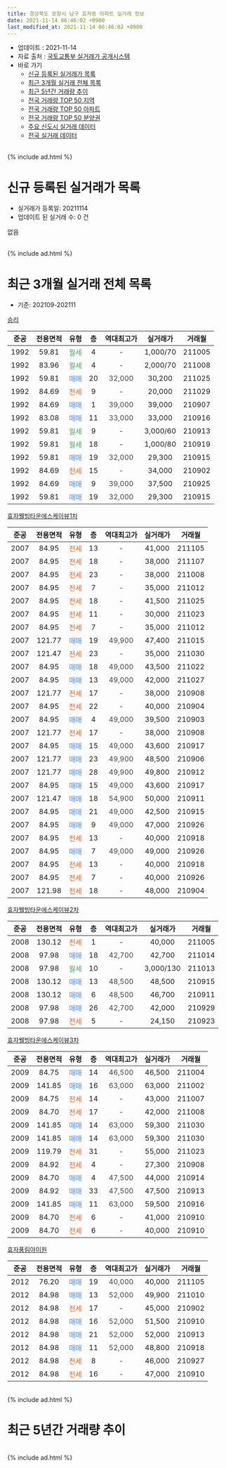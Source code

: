 ```yaml
---
title: 경상북도 포항시 남구 효자동 아파트 실거래 정보
date: 2021-11-14 06:46:02 +0900
last_modified_at: 2021-11-14 06:46:02 +0900
---
```


* 업데이트 : 2021-11-14
* 자료 출처 : [국토교통부 실거래가 공개시스템](http://rt.molit.go.kr)
* 바로 가기
    * [신규 등록된 실거래가 목록](#신규-등록된-실거래가-목록)
    * [최근 3개월 실거래 전체 목록](#최근-3개월-실거래-전체-목록)
    * [최근 5년간 거래량 추이](#최근-5년간-거래량-추이)
    * [전국 거래량 TOP 50 지역](https://inasie.github.io/apt-trade-info/최근-3개월-전국에서-가장-거래가-많이-발생한-지역)
    * [전국 거래량 TOP 50 아파트](https://inasie.github.io/apt-trade-info/최근-3개월-전국에서-가장-거래가-많이-발생한-아파트)
    * [전국 거래량 TOP 50 분양권](https://inasie.github.io/apt-trade-info/최근-3개월-전국에서-가장-거래가-많이-발생한-분양권)
    * [주요 신도시 실거래 데이터](https://inasie.github.io/apt-trade-info/주요-신도시)
    * [전국 실거래 데이터](https://inasie.github.io/apt-trade-info/전국)
<br>
{% include ad.html %}
<br>

# 신규 등록된 실거래가 목록
* 실거래가 등록일: 20211114
* 업데이트 된 실거래 수: 0 건

없음

<br>
{% include ad.html %}
<br>

# 최근 3개월 실거래 전체 목록
* 기준: 202109-202111


[승리](https://search.naver.com/search.naver?query=%EA%B2%BD%EC%83%81%EB%B6%81%EB%8F%84+%ED%8F%AC%ED%95%AD%EC%8B%9C+%EB%82%A8%EA%B5%AC+%ED%9A%A8%EC%9E%90%EB%8F%99+%EC%8A%B9%EB%A6%AC)

|준공|전용면적|유형|층|역대최고가|실거래가|거래월|
|:---:|:---:|:---:|:---:|:---:|:---:|:---:|
|1992|59.81|<span style="color:#34a853">월세</span>|4|<span style="color:#444444">-</span>|1,000/70|211005|
|1992|83.96|<span style="color:#34a853">월세</span>|4|<span style="color:#444444">-</span>|2,000/70|211008|
|1992|59.81|<span style="color:#4285f3">매매</span>|20|<span style="color:#444444">32,000</span>|30,200|211025|
|1992|84.69|<span style="color:#ff5a00">전세</span>|9|<span style="color:#444444">-</span>|20,000|211029|
|1992|84.69|<span style="color:#4285f3">매매</span>|1|<span style="color:#444444">39,000</span>|39,000|210907|
|1992|83.08|<span style="color:#4285f3">매매</span>|11|<span style="color:#444444">33,000</span>|33,000|210916|
|1992|59.81|<span style="color:#34a853">월세</span>|9|<span style="color:#444444">-</span>|3,000/60|210913|
|1992|59.81|<span style="color:#34a853">월세</span>|18|<span style="color:#444444">-</span>|1,000/80|210919|
|1992|59.81|<span style="color:#4285f3">매매</span>|19|<span style="color:#444444">32,000</span>|29,300|210915|
|1992|84.69|<span style="color:#ff5a00">전세</span>|15|<span style="color:#444444">-</span>|34,000|210902|
|1992|84.69|<span style="color:#4285f3">매매</span>|9|<span style="color:#444444">39,000</span>|37,500|210925|
|1992|59.81|<span style="color:#4285f3">매매</span>|19|<span style="color:#444444">32,000</span>|29,300|210915|

[효자웰빙타운에스케이뷰1차](https://search.naver.com/search.naver?query=%EA%B2%BD%EC%83%81%EB%B6%81%EB%8F%84+%ED%8F%AC%ED%95%AD%EC%8B%9C+%EB%82%A8%EA%B5%AC+%ED%9A%A8%EC%9E%90%EB%8F%99+%ED%9A%A8%EC%9E%90%EC%9B%B0%EB%B9%99%ED%83%80%EC%9A%B4%EC%97%90%EC%8A%A4%EC%BC%80%EC%9D%B4%EB%B7%B01%EC%B0%A8)

|준공|전용면적|유형|층|역대최고가|실거래가|거래월|
|:---:|:---:|:---:|:---:|:---:|:---:|:---:|
|2007|84.95|<span style="color:#ff5a00">전세</span>|13|<span style="color:#444444">-</span>|41,000|211105|
|2007|84.95|<span style="color:#ff5a00">전세</span>|18|<span style="color:#444444">-</span>|38,000|211107|
|2007|84.95|<span style="color:#ff5a00">전세</span>|23|<span style="color:#444444">-</span>|38,000|211008|
|2007|84.95|<span style="color:#ff5a00">전세</span>|7|<span style="color:#444444">-</span>|35,000|211012|
|2007|84.95|<span style="color:#ff5a00">전세</span>|18|<span style="color:#444444">-</span>|41,500|211025|
|2007|84.95|<span style="color:#ff5a00">전세</span>|11|<span style="color:#444444">-</span>|30,000|211023|
|2007|84.95|<span style="color:#ff5a00">전세</span>|7|<span style="color:#444444">-</span>|35,000|211012|
|2007|121.77|<span style="color:#4285f3">매매</span>|19|<span style="color:#444444">49,900</span>|47,400|211015|
|2007|121.47|<span style="color:#ff5a00">전세</span>|23|<span style="color:#444444">-</span>|35,000|211030|
|2007|84.95|<span style="color:#4285f3">매매</span>|18|<span style="color:#444444">49,000</span>|43,500|211022|
|2007|84.95|<span style="color:#4285f3">매매</span>|13|<span style="color:#444444">49,000</span>|42,000|211027|
|2007|121.77|<span style="color:#ff5a00">전세</span>|17|<span style="color:#444444">-</span>|38,000|210908|
|2007|84.95|<span style="color:#ff5a00">전세</span>|22|<span style="color:#444444">-</span>|40,000|210904|
|2007|84.95|<span style="color:#4285f3">매매</span>|4|<span style="color:#444444">49,000</span>|39,500|210903|
|2007|121.77|<span style="color:#ff5a00">전세</span>|17|<span style="color:#444444">-</span>|38,000|210908|
|2007|84.95|<span style="color:#4285f3">매매</span>|15|<span style="color:#444444">49,000</span>|43,600|210917|
|2007|121.77|<span style="color:#4285f3">매매</span>|23|<span style="color:#444444">49,900</span>|48,500|210906|
|2007|121.77|<span style="color:#4285f3">매매</span>|28|<span style="color:#444444">49,900</span>|49,800|210912|
|2007|84.95|<span style="color:#4285f3">매매</span>|15|<span style="color:#444444">49,000</span>|43,600|210917|
|2007|121.47|<span style="color:#4285f3">매매</span>|18|<span style="color:#444444">54,900</span>|50,000|210911|
|2007|84.95|<span style="color:#4285f3">매매</span>|21|<span style="color:#444444">49,000</span>|42,500|210915|
|2007|84.95|<span style="color:#4285f3">매매</span>|9|<span style="color:#444444">49,000</span>|47,000|210926|
|2007|84.95|<span style="color:#ff5a00">전세</span>|13|<span style="color:#444444">-</span>|40,000|210918|
|2007|84.95|<span style="color:#4285f3">매매</span>|7|<span style="color:#444444">49,000</span>|49,000|210926|
|2007|84.95|<span style="color:#ff5a00">전세</span>|13|<span style="color:#444444">-</span>|40,000|210918|
|2007|84.95|<span style="color:#ff5a00">전세</span>|7|<span style="color:#444444">-</span>|40,000|210926|
|2007|121.98|<span style="color:#ff5a00">전세</span>|18|<span style="color:#444444">-</span>|48,000|210904|

[효자웰빙타운에스케이뷰2차](https://search.naver.com/search.naver?query=%EA%B2%BD%EC%83%81%EB%B6%81%EB%8F%84+%ED%8F%AC%ED%95%AD%EC%8B%9C+%EB%82%A8%EA%B5%AC+%ED%9A%A8%EC%9E%90%EB%8F%99+%ED%9A%A8%EC%9E%90%EC%9B%B0%EB%B9%99%ED%83%80%EC%9A%B4%EC%97%90%EC%8A%A4%EC%BC%80%EC%9D%B4%EB%B7%B02%EC%B0%A8)

|준공|전용면적|유형|층|역대최고가|실거래가|거래월|
|:---:|:---:|:---:|:---:|:---:|:---:|:---:|
|2008|130.12|<span style="color:#ff5a00">전세</span>|1|<span style="color:#444444">-</span>|40,000|211005|
|2008|97.98|<span style="color:#4285f3">매매</span>|18|<span style="color:#444444">42,700</span>|42,700|211014|
|2008|97.98|<span style="color:#34a853">월세</span>|10|<span style="color:#444444">-</span>|3,000/130|211013|
|2008|130.12|<span style="color:#4285f3">매매</span>|13|<span style="color:#444444">48,500</span>|48,500|210915|
|2008|130.12|<span style="color:#4285f3">매매</span>|6|<span style="color:#444444">48,500</span>|46,700|210911|
|2008|97.98|<span style="color:#4285f3">매매</span>|26|<span style="color:#444444">42,700</span>|42,000|210929|
|2008|97.98|<span style="color:#ff5a00">전세</span>|5|<span style="color:#444444">-</span>|24,150|210923|


<script async src="//pagead2.googlesyndication.com/pagead/js/adsbygoogle.js"></script>
<!-- 기본 -->
<ins class="adsbygoogle"
     style="display:block"
     data-ad-client="ca-pub-2446590836940007"
     data-ad-slot="1659523306"
     data-ad-format="auto"
     data-full-width-responsive="true"></ins>
<script>
(adsbygoogle = window.adsbygoogle || []).push({});
</script>


[효자웰빙타운에스케이뷰3차](https://search.naver.com/search.naver?query=%EA%B2%BD%EC%83%81%EB%B6%81%EB%8F%84+%ED%8F%AC%ED%95%AD%EC%8B%9C+%EB%82%A8%EA%B5%AC+%ED%9A%A8%EC%9E%90%EB%8F%99+%ED%9A%A8%EC%9E%90%EC%9B%B0%EB%B9%99%ED%83%80%EC%9A%B4%EC%97%90%EC%8A%A4%EC%BC%80%EC%9D%B4%EB%B7%B03%EC%B0%A8)

|준공|전용면적|유형|층|역대최고가|실거래가|거래월|
|:---:|:---:|:---:|:---:|:---:|:---:|:---:|
|2009|84.75|<span style="color:#4285f3">매매</span>|14|<span style="color:#444444">46,500</span>|46,500|211004|
|2009|141.85|<span style="color:#4285f3">매매</span>|16|<span style="color:#444444">63,000</span>|63,000|211002|
|2009|84.75|<span style="color:#ff5a00">전세</span>|14|<span style="color:#444444">-</span>|43,000|211007|
|2009|84.70|<span style="color:#ff5a00">전세</span>|17|<span style="color:#444444">-</span>|42,000|211008|
|2009|141.85|<span style="color:#4285f3">매매</span>|14|<span style="color:#444444">63,000</span>|59,300|211030|
|2009|141.85|<span style="color:#4285f3">매매</span>|14|<span style="color:#444444">63,000</span>|59,300|211030|
|2009|119.79|<span style="color:#ff5a00">전세</span>|31|<span style="color:#444444">-</span>|55,000|211023|
|2009|84.92|<span style="color:#ff5a00">전세</span>|4|<span style="color:#444444">-</span>|27,300|210908|
|2009|84.70|<span style="color:#4285f3">매매</span>|4|<span style="color:#444444">47,500</span>|44,000|210914|
|2009|84.92|<span style="color:#4285f3">매매</span>|33|<span style="color:#444444">47,500</span>|47,500|210913|
|2009|141.85|<span style="color:#4285f3">매매</span>|11|<span style="color:#444444">63,000</span>|59,500|210916|
|2009|84.70|<span style="color:#ff5a00">전세</span>|6|<span style="color:#444444">-</span>|41,000|210910|
|2009|84.70|<span style="color:#ff5a00">전세</span>|6|<span style="color:#444444">-</span>|40,000|210910|

[효자풍림아이원](https://search.naver.com/search.naver?query=%EA%B2%BD%EC%83%81%EB%B6%81%EB%8F%84+%ED%8F%AC%ED%95%AD%EC%8B%9C+%EB%82%A8%EA%B5%AC+%ED%9A%A8%EC%9E%90%EB%8F%99+%ED%9A%A8%EC%9E%90%ED%92%8D%EB%A6%BC%EC%95%84%EC%9D%B4%EC%9B%90)

|준공|전용면적|유형|층|역대최고가|실거래가|거래월|
|:---:|:---:|:---:|:---:|:---:|:---:|:---:|
|2012|76.20|<span style="color:#4285f3">매매</span>|19|<span style="color:#444444">40,000</span>|40,000|211105|
|2012|84.98|<span style="color:#4285f3">매매</span>|13|<span style="color:#444444">52,000</span>|49,900|211010|
|2012|84.98|<span style="color:#ff5a00">전세</span>|17|<span style="color:#444444">-</span>|45,000|210902|
|2012|84.98|<span style="color:#4285f3">매매</span>|16|<span style="color:#444444">52,000</span>|51,500|210910|
|2012|84.98|<span style="color:#4285f3">매매</span>|21|<span style="color:#444444">52,000</span>|52,000|210913|
|2012|84.98|<span style="color:#4285f3">매매</span>|11|<span style="color:#444444">52,000</span>|48,800|210918|
|2012|84.98|<span style="color:#ff5a00">전세</span>|8|<span style="color:#444444">-</span>|46,000|210927|
|2012|84.98|<span style="color:#ff5a00">전세</span>|16|<span style="color:#444444">-</span>|47,000|210910|


<br>
{% include ad.html %}
<br>

# 최근 5년간 거래량 추이


<div style="width:100%;">
    <canvas id="deal_progress" height="200"></canvas>
</div>

<script>
new Chart(document.getElementById("deal_progress"), {
    type: 'line',
    data: {
        labels: ['201611','201612','201701','201702','201703','201704','201705','201706','201707','201708','201709','201710','201711','201712','201801','201802','201803','201804','201805','201806','201807','201808','201809','201810','201811','201812','201901','201902','201903','201904','201905','201906','201907','201908','201909','201910','201911','201912','202001','202002','202003','202004','202005','202006','202007','202008','202009','202010','202011','202012','202101','202102','202103','202104','202105','202106','202107','202108','202109','202110','202111'],
        datasets: [{
            label: '매매',
            pointRadius: 1,
            data: [14, 10, 5, 10, 10, 8, 10, 13, 24, 22, 18, 21, 17, 13, 15, 6, 13, 17, 8, 10, 8, 20, 13, 19, 14, 8, 16, 9, 14, 26, 12, 14, 26, 20, 32, 66, 55, 36, 27, 31, 15, 29, 51, 53, 34, 25, 14, 35, 85, 31, 6, 3, 11, 18, 15, 7, 15, 20, 23, 10, 1],
            borderColor: "rgba(255, 201, 14, 1)",
            backgroundColor: "rgba(255, 201, 14, 0.5)",
            fill: false,
            lineTension: 0
        },{
            label: '전월세',
            pointRadius: 1,
            data: [11, 16, 17, 11, 16, 5, 9, 8, 9, 6, 11, 12, 9, 7, 10, 7, 9, 11, 6, 5, 11, 9, 6, 17, 4, 18, 29, 12, 8, 5, 6, 9, 9, 21, 13, 19, 28, 19, 19, 18, 14, 13, 13, 14, 14, 21, 12, 18, 24, 15, 21, 10, 14, 11, 15, 23, 16, 16, 17, 14, 2],
            borderColor: "rgba(0, 141, 185, 1)",
            backgroundColor: "rgba(0, 141, 185, 0.5)",
            fill: false,
            lineTension: 0
        }
        ]
    },
    options: {
        responsive: true,
        title: {
            display: false
        },
        tooltips: {
            mode: 'index',
            intersect: false
        },
        hover: {
            mode: 'nearest',
            intersect: true
        },
        scales: {
            xAxes: [{
                display: true,
                scaleLabel: {
                    display: true,
                    labelString: '년/월'
                }
            }],
            yAxes: [{
                display: true,
                ticks: {
                    suggestedMin: 0,
                },
                scaleLabel: {
                    display: true,
                    labelString: '실거래 수'
                }
            }]
        }
    }
});

</script>


<br>
{% include ad.html %}
<br>


